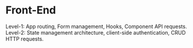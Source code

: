 # Front-End

Level-1: App routing, Form management, Hooks, Component API requests.
Level-2: State management architecture, client-side authentication, CRUD HTTP requests.

